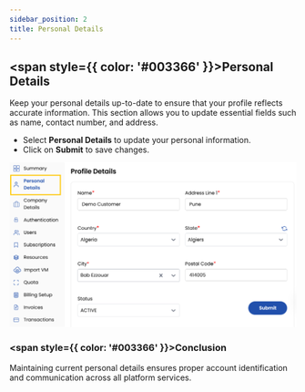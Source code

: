 ```yaml
---
sidebar_position: 2
title: Personal Details
---
```


## <span style={{ color: '#003366' }}>Personal Details</span>

Keep your personal details up-to-date to ensure that your profile reflects accurate information. This section allows you to update essential fields such as name, contact number, and address.

- Select **Personal Details** to update your personal information.
- Click on **Submit** to save changes.

![Profile Details](images/profile.png)

### <span style={{ color: '#003366' }}>Conclusion</span>
Maintaining current personal details ensures proper account identification and communication across all platform services.